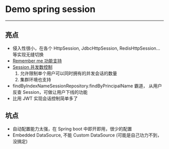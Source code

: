# Demo spring session
---

## 亮点
- 侵入性很小，在各个 HttpSession, JdbcHttpSession, RedisHttpSession...等实现无缝切换
- [Remember me 功能支持](https://docs.spring.io/spring-session/docs/current/reference/html5/index.html#spring-security-rememberme)
- [Session 并发数控制](https://docs.spring.io/spring-session/docs/current/reference/html5/index.html#spring-security-concurrent-sessions)
    1. 允许限制单个用户可以同时拥有的并发会话的数量
    2. 集群环境也支持
- findByIndexNameSessionRepository.findByPrincipalName 霸道， 从用户反查 Session，可做让用户下线的功能
- 比用 JWT 实现会话控制简单多了

## 坑点
- 自动配置能力太强，在 Spring boot 中即开即用，很少的配置
- Embedded DataSource, 不能 Custom DataSource (可能是自己功力不到，没搞定)
